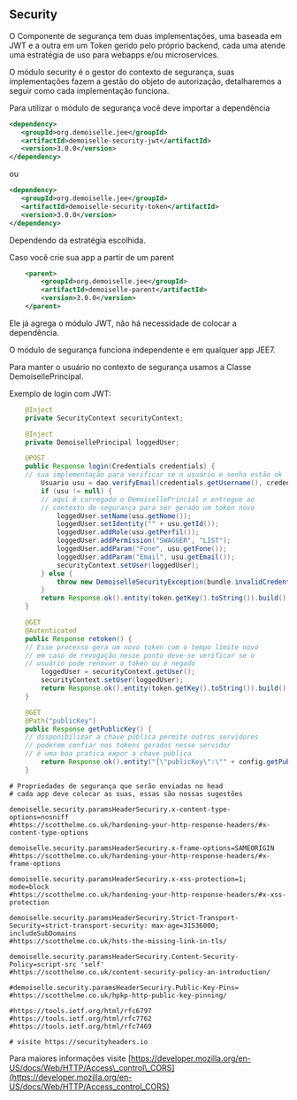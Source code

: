 ## Security

O Componente de segurança tem duas implementações, uma baseada em JWT e a outra em um Token gerido pelo próprio backend, cada uma atende uma estratégia de uso para webapps e/ou microservices.

O módulo security é o gestor do contexto de segurança, suas implementações fazem a gestão do objeto de autorização, detalharemos a seguir como cada implementação funciona.

Para utilizar o módulo de segurança você deve importar a dependência

```xml
<dependency>
   <groupId>org.demoiselle.jee</groupId>
   <artifactId>demoiselle-security-jwt</artifactId>
   <version>3.0.0</version>
</dependency>
```

ou

```xml
<dependency>
   <groupId>org.demoiselle.jee</groupId>
   <artifactId>demoiselle-security-token</artifactId>
   <version>3.0.0</version>
</dependency>
```

Dependendo da estratégia escolhida.

Caso você crie sua app a partir de um parent

```xml
    <parent>
        <groupId>org.demoiselle.jee</groupId>
        <artifactId>demoiselle-parent</artifactId>
        <version>3.0.0</version>
    </parent>
```

Ele já agrega o módulo JWT, não há necessidade de colocar a dependência.

O módulo de segurança funciona independente e em qualquer app JEE7.

Para manter o usuário no contexto de segurança usamos a Classe DemoisellePrincipal.

Exemplo de login com JWT:

```java
    @Inject
    private SecurityContext securityContext;

    @Inject
    private DemoisellePrincipal loggedUser;

    @POST
    public Response login(Credentials credentials) {
    // sua implementação para verificar se o usuário e senha estão ok
        Usuario usu = dao.verifyEmail(credentials.getUsername(), credentials.getPassword());
        if (usu != null) {
        // aqui é carregado o DemoisellePrincial e entregue ao 
        // contexto de segurança para ser gerado um token novo
            loggedUser.setName(usu.getNome());
            loggedUser.setIdentity("" + usu.getId());
            loggedUser.addRole(usu.getPerfil());
            loggedUser.addPermission("SWAGGER", "LIST");
            loggedUser.addParam("Fone", usu.getFone());
            loggedUser.addParam("Email", usu.getEmail());
            securityContext.setUser(loggedUser);
        } else {
            throw new DemoiselleSecurityException(bundle.invalidCredentials(), Response.Status.UNAUTHORIZED.getStatusCode());
        }
        return Response.ok().entity(token.getKey().toString()).build();
    }

    @GET
    @Autenticated
    public Response retoken() {
    // Esse processo gera um novo token com o tempo limite novo
    // em caso de revogação nesse ponto deve-se verificar se o 
    // usuário pode renovar o token ou é negado
        loggedUser = securityContext.getUser();
        securityContext.setUser(loggedUser);
        return Response.ok().entity(token.getKey().toString()).build();
    }

    @GET
    @Path("publicKey")
    public Response getPublicKey() {
    // disponibilizar a chave pública permite outros servidores
    // poderem confiar nos tokens gerados nesse servidor
    // é uma boa pratica expor a chave pública
        return Response.ok().entity("{\"publicKey\":\"" + config.getPublicKey() + "\"}").build();
    }
```

```properties
# Propriedades de segurança que serão enviadas no head  
# cada app deve colocar as suas, essas são nossas sugestões

demoiselle.security.paramsHeaderSecuriry.x-content-type-options=nosniff
#https://scotthelme.co.uk/hardening-your-http-response-headers/#x-content-type-options

demoiselle.security.paramsHeaderSecuriry.x-frame-options=SAMEORIGIN
#https://scotthelme.co.uk/hardening-your-http-response-headers/#x-frame-options

demoiselle.security.paramsHeaderSecuriry.x-xss-protection=1; mode=block
#https://scotthelme.co.uk/hardening-your-http-response-headers/#x-xss-protection

demoiselle.security.paramsHeaderSecuriry.Strict-Transport-Security=strict-transport-security: max-age=31536000; includeSubDomains
#https://scotthelme.co.uk/hsts-the-missing-link-in-tls/

demoiselle.security.paramsHeaderSecuriry.Content-Security-Policy=script-src 'self'
#https://scotthelme.co.uk/content-security-policy-an-introduction/

#demoiselle.security.paramsHeaderSecuriry.Public-Key-Pins=
#https://scotthelme.co.uk/hpkp-http-public-key-pinning/

#https://tools.ietf.org/html/rfc6797
#https://tools.ietf.org/html/rfc7762
#https://tools.ietf.org/html/rfc7469

# visite https://securityheaders.io 
```

Para maiores informações visite [https://developer.mozilla.org/en-US/docs/Web/HTTP/Access\_control\_CORS](https://developer.mozilla.org/en-US/docs/Web/HTTP/Access_control_CORS)

